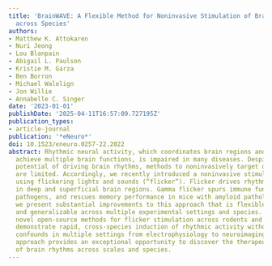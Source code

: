 ```yaml
---
title: 'BrainWAVE: A Flexible Method for Noninvasive Stimulation of Brain Rhythms
  across Species'
authors:
- Matthew K. Attokaren
- Nuri Jeong
- Lou Blanpain
- Abigail L. Paulson
- Kristie M. Garza
- Ben Borron
- Michael Walelign
- Jon Willie
- Annabelle C. Singer
date: '2023-01-01'
publishDate: '2025-04-11T16:57:09.727195Z'
publication_types:
- article-journal
publication: '*eNeuro*'
doi: 10.1523/eneuro.0257-22.2022
abstract: Rhythmic neural activity, which coordinates brain regions and neurons to
  achieve multiple brain functions, is impaired in many diseases. Despite the therapeutic
  potential of driving brain rhythms, methods to noninvasively target deep brain regions
  are limited. Accordingly, we recently introduced a noninvasive stimulation approach
  using flickering lights and sounds (“flicker”). Flicker drives rhythmic activity
  in deep and superficial brain regions. Gamma flicker spurs immune function, clears
  pathogens, and rescues memory performance in mice with amyloid pathology. Here,
  we present substantial improvements to this approach that is flexible, user-friendly,
  and generalizable across multiple experimental settings and species. We present
  novel open-source methods for flicker stimulation across rodents and humans. We
  demonstrate rapid, cross-species induction of rhythmic activity without behavioral
  confounds in multiple settings from electrophysiology to neuroimaging. This flicker
  approach provides an exceptional opportunity to discover the therapeutic effects
  of brain rhythms across scales and species.
---
```


